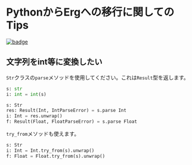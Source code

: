 # PythonからErgへの移行に関してのTips

[![badge](https://img.shields.io/endpoint.svg?url=https%3A%2F%2Fgezf7g7pd5.execute-api.ap-northeast-1.amazonaws.com%2Fdefault%2Fsource_up_to_date%3Fowner%3Derg-lang%26repos%3Derg%26ref%3Dmain%26path%3Ddoc/EN/migration_from_py.md%26commit_hash%3Deccd113c1512076c367fb87ea73406f91ff83ba7)](https://gezf7g7pd5.execute-api.ap-northeast-1.amazonaws.com/default/source_up_to_date?owner=erg-lang&repos=erg&ref=main&path=doc/EN/migration_from_py.md&commit_hash=eccd113c1512076c367fb87ea73406f91ff83ba7)

## 文字列をint等に変換したい

`Str`クラスの`parse`メソッドを使用してください。これは`Result`型を返します。

```python
s: str
i: int = int(s)
```

```python
s: Str
res: Result(Int, IntParseError) = s.parse Int
i: Int = res.unwrap()
f: Result(Float, FloatParseError) = s.parse Float
```

`try_from`メソッドも使えます。

```python
s: Str
i: Int = Int.try_from(s).unwrap()
f: Float = Float.try_from(s).unwrap()
```
